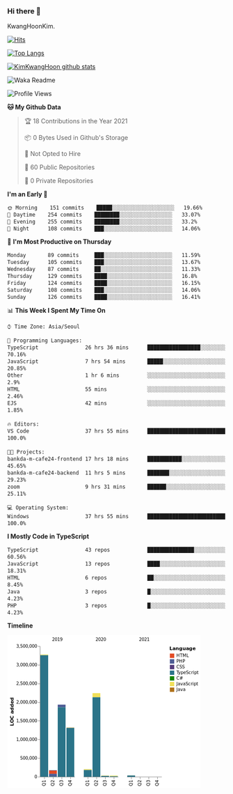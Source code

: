 ### Hi there 👋

KwangHoonKim.

[![Hits](https://hits.seeyoufarm.com/api/count/incr/badge.svg?url=https%3A%2F%2Fgithub.com%2Frhkdgns95)](https://hits.seeyoufarm.com)  

[![Top Langs](https://github-readme-stats.vercel.app/api/top-langs/?username=rhkdgns95&layout=compact)](https://github.com/anuraghazra/github-readme-stats)   

[![KimKwangHoon github stats](https://github-readme-stats.vercel.app/api?username=rhkdgns95&show_icons=true)](https://github.com/anuraghazra/github-readme-stats)  


<!--
**rhkdgns95/rhkdgns95** is a ✨ _special_ ✨ repository because its `README.md` (this file) appears on your GitHub profile.

Here are some ideas to get you started:

- 🔭 I’m currently working on ...
- 🌱 I’m currently learning ...
- 👯 I’m looking to collaborate on ...
- 🤔 I’m looking for help with ...
- 💬 Ask me about ...
- 📫 How to reach me: ...
- 😄 Pronouns: ...
- ⚡ Fun fact: ...
-->



![Waka Readme](https://github.com/rhkdgns95/rhkdgns95/workflows/Waka%20Readme/badge.svg)
<!--START_SECTION:waka-->
![Profile Views](http://img.shields.io/badge/Profile%20Views-1-blue)

**🐱 My Github Data** 

> 🏆 18 Contributions in the Year 2021
 > 
> 📦 0 Bytes Used in Github's Storage 
 > 
> 🚫 Not Opted to Hire
 > 
> 📜 60 Public Repositories 
 > 
> 🔑 0 Private Repositories  
 > 
**I'm an Early 🐤** 

```text
🌞 Morning    151 commits    █████░░░░░░░░░░░░░░░░░░░░   19.66% 
🌆 Daytime    254 commits    ████████░░░░░░░░░░░░░░░░░   33.07% 
🌃 Evening    255 commits    ████████░░░░░░░░░░░░░░░░░   33.2% 
🌙 Night      108 commits    ███░░░░░░░░░░░░░░░░░░░░░░   14.06%

```
📅 **I'm Most Productive on Thursday** 

```text
Monday       89 commits     ███░░░░░░░░░░░░░░░░░░░░░░   11.59% 
Tuesday      105 commits    ███░░░░░░░░░░░░░░░░░░░░░░   13.67% 
Wednesday    87 commits     ██░░░░░░░░░░░░░░░░░░░░░░░   11.33% 
Thursday     129 commits    ████░░░░░░░░░░░░░░░░░░░░░   16.8% 
Friday       124 commits    ████░░░░░░░░░░░░░░░░░░░░░   16.15% 
Saturday     108 commits    ███░░░░░░░░░░░░░░░░░░░░░░   14.06% 
Sunday       126 commits    ████░░░░░░░░░░░░░░░░░░░░░   16.41%

```


📊 **This Week I Spent My Time On** 

```text
⌚︎ Time Zone: Asia/Seoul

💬 Programming Languages: 
TypeScript               26 hrs 36 mins      █████████████████░░░░░░░░   70.16% 
JavaScript               7 hrs 54 mins       █████░░░░░░░░░░░░░░░░░░░░   20.85% 
Other                    1 hr 6 mins         ░░░░░░░░░░░░░░░░░░░░░░░░░   2.9% 
HTML                     55 mins             ░░░░░░░░░░░░░░░░░░░░░░░░░   2.46% 
EJS                      42 mins             ░░░░░░░░░░░░░░░░░░░░░░░░░   1.85%

🔥 Editors: 
VS Code                  37 hrs 55 mins      █████████████████████████   100.0%

🐱‍💻 Projects: 
bankda-m-cafe24-frontend 17 hrs 18 mins      ███████████░░░░░░░░░░░░░░   45.65% 
bankda-m-cafe24-backend  11 hrs 5 mins       ███████░░░░░░░░░░░░░░░░░░   29.23% 
zoom                     9 hrs 31 mins       ██████░░░░░░░░░░░░░░░░░░░   25.11%

💻 Operating System: 
Windows                  37 hrs 55 mins      █████████████████████████   100.0%

```

**I Mostly Code in TypeScript** 

```text
TypeScript               43 repos            ███████████████░░░░░░░░░░   60.56% 
JavaScript               13 repos            ████░░░░░░░░░░░░░░░░░░░░░   18.31% 
HTML                     6 repos             ██░░░░░░░░░░░░░░░░░░░░░░░   8.45% 
Java                     3 repos             █░░░░░░░░░░░░░░░░░░░░░░░░   4.23% 
PHP                      3 repos             █░░░░░░░░░░░░░░░░░░░░░░░░   4.23%

```


**Timeline**

![Chart not found](https://raw.githubusercontent.com/rhkdgns95/rhkdgns95/master/charts/bar_graph.png) 


<!--END_SECTION:waka-->
